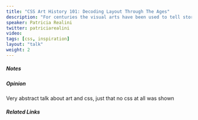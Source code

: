 ```yaml
---
title: "CSS Art History 101: Decoding Layout Through The Ages"
description: "For centuries the visual arts have been used to tell stories, warn people about dangers and invoke emotion. Today we use the internet for all those purposes and more. Just as the Vatican employed painters to spread their message – it will be the developers and designers who will lead us into the next Renaissance. But there is still a lot to learn from the great masters. In this talk, we will flexbox the Golden Ratio with Leonardo DaVinci, up the pixel ratio for our devices with the Impressionists & ”inspect elements” of some iconic works of art to make the web a more beautiful place."
speaker: Patricia Realini
twitter: patriciarealini
video:
tags: [css, inspiration]
layout: "talk"
weight: 2
---
```


<article id="1">

##### Notes

</article>

<article id="2">

##### Opinion

Very abstract talk about art and css, just that no css at all was shown

</article>

<article id="3">

##### Related Links

</article>